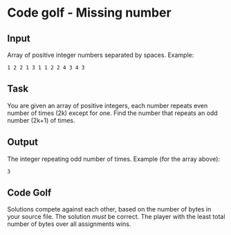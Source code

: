 # Code golf - Missing number

## Input
Array of positive integer numbers separated by spaces.
Example:

    1 2 2 1 3 1 1 2 2 4 3 4 3

## Task
You are given an array of positive integers, each number repeats even number of times (2k) except for one. Find the number that repeats an odd number (2k+1) of times.

## Output
The integer repeating odd number of times.
Example (for the array above):
    
    3

## Code Golf
Solutions compete against each other, based on the number of bytes in your source file. The solution
*must* be correct. The player with the least total number of bytes over all assignments wins.
